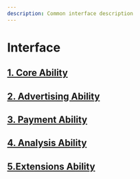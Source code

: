 ```yaml
---
description: Common interface description
---
```


# Interface

## [1. Core Ability](1.-ji-chu-neng-li.md)

## [2. Advertising Ability](2.-guang-gao-neng-li.md)

## [3. Payment Ability](3.-ji-fei-neng-li.md)

## [4. Analysis Ability](4.-tong-ji-neng-li.md)

## [5.Extensions Ability](5.-kuo-zhan-neng-li.md)

